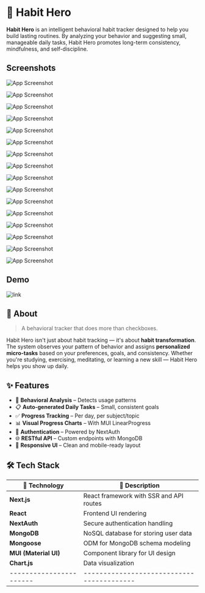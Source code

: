 # 🧠 Habit Hero

**Habit Hero** is an intelligent behavioral habit tracker designed to help you build lasting routines. By analyzing your behavior and suggesting small, manageable daily tasks, Habit Hero promotes long-term consistency, mindfulness, and self-discipline.

## Screenshots

![App Screenshot](https://i.imgur.com/EfLu3Xt.png)

![App Screenshot](https://i.imgur.com/vncarsB.png)

![App Screenshot](https://i.imgur.com/S0qzHu9.png)

![App Screenshot](https://i.imgur.com/fQDkUHA.png)

![App Screenshot](https://i.imgur.com/XWNlo89.png)

![App Screenshot](https://i.imgur.com/uIhwyNj.png)

![App Screenshot](https://i.imgur.com/Aq49CuG.png)

![App Screenshot](https://i.imgur.com/EUsP5nx.png)

![App Screenshot](https://i.imgur.com/6eNmtGx.png)

![App Screenshot](https://i.imgur.com/iJVQ8tc.png)

![App Screenshot](https://i.imgur.com/zsWCk9U.png)

![App Screenshot](https://i.imgur.com/YomPnil.png)

![App Screenshot](https://i.imgur.com/3FLovfK.png)

![App Screenshot](https://i.imgur.com/B2882zG.png)

![App Screenshot](https://i.imgur.com/9VDOuoY.png)

![App Screenshot](https://i.imgur.com/27QrSON.png)

## Demo

![link](https://i.imgur.com/WALBocu.gif)

## 🧠 About

> A behavioral tracker that does more than checkboxes.

Habit Hero isn't just about habit tracking — it's about **habit transformation**. The system observes your pattern of behavior and assigns **personalized micro-tasks** based on your preferences, goals, and consistency. Whether you're studying, exercising, meditating, or learning a new skill — Habit Hero helps you show up daily.

## ✨ Features

- 🧠 **Behavioral Analysis** – Detects usage patterns
- 📋 **Auto-generated Daily Tasks** – Small, consistent goals
- ✅ **Progress Tracking** – Per day, per subject/topic
- 📊 **Visual Progress Charts** – With MUI LinearProgress
- 🔐 **Authentication** – Powered by NextAuth
- 🌐 **RESTful API** – Custom endpoints with MongoDB
- 📱 **Responsive UI** – Clean and mobile-ready layout

## 🛠️ Tech Stack

| 🔧 Technology           | 🧩 Description                            |
| ----------------------- | ----------------------------------------- |
| **Next.js**             | React framework with SSR and API routes   |
| **React**               | Frontend UI rendering                     |
| **NextAuth**            | Secure authentication handling            |
| **MongoDB**             | NoSQL database for storing user data      |
| **Mongoose**            | ODM for MongoDB schema modeling           |
| **MUI (Material UI)**   | Component library for UI design           |
| **Chart.js**            | Data visualization                        |
| ----------------------- | ----------------------------------------- |
